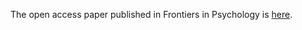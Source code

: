 The open access paper published in Frontiers in Psychology is [here](https://www.frontiersin.org/articles/10.3389/fpsyg.2019.00445/full).
